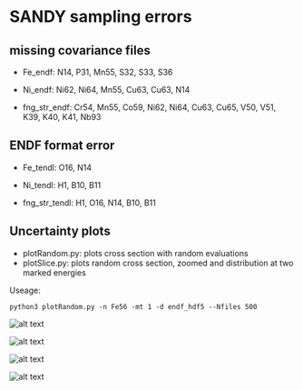 # SANDY sampling errors

missing covariance files
--
* Fe_endf: N14, P31, Mn55, S32, S33, S36

* Ni_endf: Ni62, Ni64, Mn55, Cu63, Cu63, N14

* fng_str_endf: Cr54, Mn55, Co59, Ni62, Ni64, Cu63, Cu65, V50, V51, K39, K40, K41, Nb93


ENDF format error
--
* Fe_tendl: O16, N14

* Ni_tendl: H1, B10, B11

* fng_str_tendl: H1, O16, N14, B10, B11


Uncertainty plots
--

* plotRandom.py: plots cross section with random evaluations
* plotSlice.py: plots random cross section, zoomed and distribution at two marked energies

Useage:

```python3
python3 plotRandom.py -n Fe56 -mt 1 -d endf_hdf5 --Nfiles 500 
```

![alt text](https://imgur.com/7zFAeko.png "Fe56 absorption")

![alt text](https://imgur.com/CjLz8Sr.png "Fe56 zoomed")

![alt text](https://imgur.com/9nN7rM4.png "Bivariate distribution at 2 energies")

![alt text](https://imgur.com/GbiYLGR.png "Correlation matrix")
